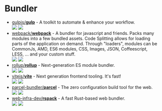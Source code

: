 # Bundler

- [gulpjs/**gulp**](https://github.com/gulpjs/gulp) - A toolkit to automate & enhance your workflow.  
  ![](https://img.shields.io/github/stars/gulpjs/gulp?style=social&label=Star)
  ![](https://img.shields.io/github/last-commit/gulpjs/gulp?style=social&label=Update)
- [webpack/**webpack**](https://github.com/webpack/webpack) - A bundler for javascript and friends. Packs many modules into a few bundled assets. Code Splitting allows for loading parts of the application on demand. Through "loaders", modules can be CommonJs, AMD, ES6 modules, CSS, Images, JSON, Coffeescript, LESS, ... and your custom stuff.  
  ![](https://img.shields.io/github/stars/webpack/webpack?style=social&label=Star)
  ![](https://img.shields.io/github/last-commit/webpack/webpack?style=social&label=Update)
- [rollup/**rollup**](https://github.com/rollup/rollup) - Next-generation ES module bundler.  
  ![](https://img.shields.io/github/stars/rollup/rollup?style=social&label=Star)
  ![](https://img.shields.io/github/last-commit/rollup/rollup?style=social&label=Update)
- [vitejs/**vite**](https://github.com/vitejs/vite) - Next generation frontend tooling. It's fast!  
  ![](https://img.shields.io/github/stars/vitejs/vite?style=social&label=Star)
  ![](https://img.shields.io/github/last-commit/vitejs/vite?style=social&label=Update)
- [parcel-bundler/**parcel**](https://github.com/parcel-bundler/parcel) - The zero configuration build tool for the web.  
  ![](https://img.shields.io/github/stars/parcel-bundler/parcel?style=social&label=Star)
  ![](https://img.shields.io/github/last-commit/parcel-bundler/parcel?style=social&label=Update)
- [web-infra-dev/**rspack**](https://github.com/web-infra-dev/rspack) - A fast Rust-based web bundler.  
  ![](https://img.shields.io/github/stars/web-infra-dev/rspack?style=social&label=Star)
  ![](https://img.shields.io/github/last-commit/web-infra-dev/rspack?style=social&label=Update)
